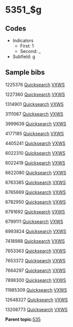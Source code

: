 # 5351\_$g

## Codes

-   Indicators
    -   First: 1
    -   Second: \_
-   Subfield: g

## Sample bibs

1225376 [Quicksearch](https://search.library.yale.edu/catalog/1225376) [VXWS](http://prodorbis.library.yale.edu:7014/vxws/GetHoldingsService?bibId=1225376)

1227360 [Quicksearch](https://search.library.yale.edu/catalog/1227360) [VXWS](http://prodorbis.library.yale.edu:7014/vxws/GetHoldingsService?bibId=1227360)

1314901 [Quicksearch](https://search.library.yale.edu/catalog/1314901) [VXWS](http://prodorbis.library.yale.edu:7014/vxws/GetHoldingsService?bibId=1314901)

3111087 [Quicksearch](https://search.library.yale.edu/catalog/3111087) [VXWS](http://prodorbis.library.yale.edu:7014/vxws/GetHoldingsService?bibId=3111087)

3999639 [Quicksearch](https://search.library.yale.edu/catalog/3999639) [VXWS](http://prodorbis.library.yale.edu:7014/vxws/GetHoldingsService?bibId=3999639)

4177185 [Quicksearch](https://search.library.yale.edu/catalog/4177185) [VXWS](http://prodorbis.library.yale.edu:7014/vxws/GetHoldingsService?bibId=4177185)

4405241 [Quicksearch](https://search.library.yale.edu/catalog/4405241) [VXWS](http://prodorbis.library.yale.edu:7014/vxws/GetHoldingsService?bibId=4405241)

6022310 [Quicksearch](https://search.library.yale.edu/catalog/6022310) [VXWS](http://prodorbis.library.yale.edu:7014/vxws/GetHoldingsService?bibId=6022310)

6022419 [Quicksearch](https://search.library.yale.edu/catalog/6022419) [VXWS](http://prodorbis.library.yale.edu:7014/vxws/GetHoldingsService?bibId=6022419)

6622080 [Quicksearch](https://search.library.yale.edu/catalog/6622080) [VXWS](http://prodorbis.library.yale.edu:7014/vxws/GetHoldingsService?bibId=6622080)

6763385 [Quicksearch](https://search.library.yale.edu/catalog/6763385) [VXWS](http://prodorbis.library.yale.edu:7014/vxws/GetHoldingsService?bibId=6763385)

6765669 [Quicksearch](https://search.library.yale.edu/catalog/6765669) [VXWS](http://prodorbis.library.yale.edu:7014/vxws/GetHoldingsService?bibId=6765669)

6782950 [Quicksearch](https://search.library.yale.edu/catalog/6782950) [VXWS](http://prodorbis.library.yale.edu:7014/vxws/GetHoldingsService?bibId=6782950)

6791692 [Quicksearch](https://search.library.yale.edu/catalog/6791692) [VXWS](http://prodorbis.library.yale.edu:7014/vxws/GetHoldingsService?bibId=6791692)

6799111 [Quicksearch](https://search.library.yale.edu/catalog/6799111) [VXWS](http://prodorbis.library.yale.edu:7014/vxws/GetHoldingsService?bibId=6799111)

6993824 [Quicksearch](https://search.library.yale.edu/catalog/6993824) [VXWS](http://prodorbis.library.yale.edu:7014/vxws/GetHoldingsService?bibId=6993824)

7418988 [Quicksearch](https://search.library.yale.edu/catalog/7418988) [VXWS](http://prodorbis.library.yale.edu:7014/vxws/GetHoldingsService?bibId=7418988)

7653363 [Quicksearch](https://search.library.yale.edu/catalog/7653363) [VXWS](http://prodorbis.library.yale.edu:7014/vxws/GetHoldingsService?bibId=7653363)

7653372 [Quicksearch](https://search.library.yale.edu/catalog/7653372) [VXWS](http://prodorbis.library.yale.edu:7014/vxws/GetHoldingsService?bibId=7653372)

7664297 [Quicksearch](https://search.library.yale.edu/catalog/7664297) [VXWS](http://prodorbis.library.yale.edu:7014/vxws/GetHoldingsService?bibId=7664297)

7898300 [Quicksearch](https://search.library.yale.edu/catalog/7898300) [VXWS](http://prodorbis.library.yale.edu:7014/vxws/GetHoldingsService?bibId=7898300)

11985309 [Quicksearch](https://search.library.yale.edu/catalog/11985309) [VXWS](http://prodorbis.library.yale.edu:7014/vxws/GetHoldingsService?bibId=11985309)

12648327 [Quicksearch](https://search.library.yale.edu/catalog/12648327) [VXWS](http://prodorbis.library.yale.edu:7014/vxws/GetHoldingsService?bibId=12648327)

13208773 [Quicksearch](https://search.library.yale.edu/catalog/13208773) [VXWS](http://prodorbis.library.yale.edu:7014/vxws/GetHoldingsService?bibId=13208773)

**Parent topic:**[535](../../tags/535/535.md)

